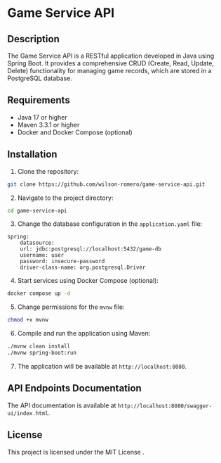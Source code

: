 # Game  Service API

## Description

The Game Service API is a RESTful application developed in Java using Spring Boot. It provides a comprehensive CRUD (Create, Read, Update, Delete) functionality for managing game records, which are stored in a PostgreSQL database.

## Requirements

- Java 17 or higher
- Maven 3.3.1 or higher
- Docker and Docker Compose (optional)

## Installation

1. Clone the repository:

```bash
git clone https://github.com/wilson-romero/game-service-api.git
```

2. Navigate to the project directory:

```bash
cd game-service-api
```

3. Change the database configuration in the `application.yaml` file:

```properties
spring:
    datasource:
    url: jdbc:postgresql://localhost:5432/game-db
    username: user
    password: insecure-password
    driver-class-name: org.postgresql.Driver
```

4. Start services using Docker Compose (optional):

```bash
docker compose up -d
```

5. Change permissions for the `mvnw` file:

```bash
chmod +x mvnw
```

6. Compile and run the application using Maven:

```bash
./mvnw clean install
./mvnw spring-boot:run
```

7. The application will be available at `http://localhost:8080`.


## API Endpoints Documentation

The API documentation is available at `http://localhost:8080/swagger-ui/index.html`.


## License

This project is licensed under the MIT License .
```